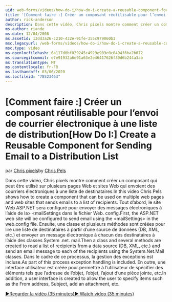 ```yaml
---
uid: web-forms/videos/how-do-i/how-do-i-create-a-reusable-component-for-sending-email-to-a-distribution-list
title: '[Comment faire :] Créer un composant réutilisable pour l’envoi de courrier électronique à une liste de distribution | Microsoft Docs'
author: rick-anderson
description: Dans cette vidéo, Chris pixels montre comment créer un composant qui peut être utilisé sur plusieurs pages Web et sites Web qui envoient des courriers électroniques à une liste de destinataires. Firs...
ms.author: riande
ms.date: 12/04/2008
ms.assetid: 13dd3a26-c210-432e-91fe-355c979060b3
msc.legacyurl: /web-forms/videos/how-do-i/how-do-i-create-a-reusable-component-for-sending-email-to-a-distribution-list
msc.type: video
ms.openlocfilehash: 6a117d0bf029245c4929e903e0c0494f6ba2b072
ms.sourcegitcommit: e7e91932a6e91a63e2e46417626f39d6b244a3ab
ms.translationtype: MT
ms.contentlocale: fr-FR
ms.lasthandoff: 03/06/2020
ms.locfileid: "78523463"
---
```

# <a name="how-do-i-create-a-reusable-component-for-sending-email-to-a-distribution-list"></a><span data-ttu-id="03eaf-104">[Comment faire :] Créer un composant réutilisable pour l’envoi de courrier électronique à une liste de distribution</span><span class="sxs-lookup"><span data-stu-id="03eaf-104">[How Do I:] Create a Reusable Component for Sending Email to a Distribution List</span></span>

<span data-ttu-id="03eaf-105">par [Chris pixels](https://twitter.com/chrispels)</span><span class="sxs-lookup"><span data-stu-id="03eaf-105">by [Chris Pels](https://twitter.com/chrispels)</span></span>

<span data-ttu-id="03eaf-106">Dans cette vidéo, Chris pixels montre comment créer un composant qui peut être utilisé sur plusieurs pages Web et sites Web qui envoient des courriers électroniques à une liste de destinataires.</span><span class="sxs-lookup"><span data-stu-id="03eaf-106">In this video Chris Pels shows how to create a component that can be used on multiple web pages and web sites that sends emails to a list of recipients.</span></span> <span data-ttu-id="03eaf-107">Tout d’abord, le site Web ASP.NET sera configuré pour envoyer des messages électroniques à l’aide de la&gt; &lt;mailSettings dans le fichier Web. config.</span><span class="sxs-lookup"><span data-stu-id="03eaf-107">First, the ASP.NET web site will be configured to send email using the &lt;mailSettings&gt; in the web.config file.</span></span> <span data-ttu-id="03eaf-108">Ensuite, une classe et plusieurs méthodes sont créées pour lire une liste de destinataires à partir d’une source de données (DB, XML, etc.) et envoyer un message électronique à chacun des destinataires à l’aide des classes System .net. mail.</span><span class="sxs-lookup"><span data-stu-id="03eaf-108">Then a class and several methods are created to read a list of recipients from a data source (DB, XML, etc.) and send an email message to each of the recipients using the System.Net.Mail classes.</span></span> <span data-ttu-id="03eaf-109">Dans le cadre de ce processus, la gestion des exceptions est incluse.</span><span class="sxs-lookup"><span data-stu-id="03eaf-109">As part of this process exception handling is included.</span></span> <span data-ttu-id="03eaf-110">En outre, une interface utilisateur est créée pour permettre à l’utilisateur de spécifier des éléments tels que l’adresse de l’objet, l’objet, l’ajout d’une pièce jointe, etc.</span><span class="sxs-lookup"><span data-stu-id="03eaf-110">In addition, a user interface is created to allow the user to specify items such as the From address, Subject, add an attachment, etc.</span></span>

[<span data-ttu-id="03eaf-111">&#9654;Regarder la vidéo (35 minutes)</span><span class="sxs-lookup"><span data-stu-id="03eaf-111">&#9654; Watch video (35 minutes)</span></span>](https://channel9.msdn.com/Blogs/ASP-NET-Site-Videos/how-do-i-create-a-reusable-component-for-sending-email-to-a-distribution-list)
